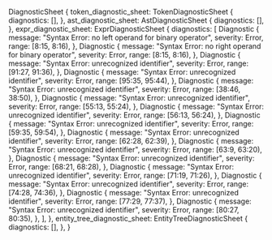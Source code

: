 DiagnosticSheet {
    token_diagnostic_sheet: TokenDiagnosticSheet {
        diagnostics: [],
    },
    ast_diagnostic_sheet: AstDiagnosticSheet {
        diagnostics: [],
    },
    expr_diagnostic_sheet: ExprDiagnosticSheet {
        diagnostics: [
            Diagnostic {
                message: "Syntax Error: no left operand for binary operator",
                severity: Error,
                range: [8:15, 8:16),
            },
            Diagnostic {
                message: "Syntax Error: no right operand for binary operator",
                severity: Error,
                range: [8:15, 8:16),
            },
            Diagnostic {
                message: "Syntax Error: unrecognized identifier",
                severity: Error,
                range: [91:27, 91:36),
            },
            Diagnostic {
                message: "Syntax Error: unrecognized identifier",
                severity: Error,
                range: [95:35, 95:44),
            },
            Diagnostic {
                message: "Syntax Error: unrecognized identifier",
                severity: Error,
                range: [38:46, 38:50),
            },
            Diagnostic {
                message: "Syntax Error: unrecognized identifier",
                severity: Error,
                range: [55:13, 55:24),
            },
            Diagnostic {
                message: "Syntax Error: unrecognized identifier",
                severity: Error,
                range: [56:13, 56:24),
            },
            Diagnostic {
                message: "Syntax Error: unrecognized identifier",
                severity: Error,
                range: [59:35, 59:54),
            },
            Diagnostic {
                message: "Syntax Error: unrecognized identifier",
                severity: Error,
                range: [62:28, 62:39),
            },
            Diagnostic {
                message: "Syntax Error: unrecognized identifier",
                severity: Error,
                range: [63:9, 63:20),
            },
            Diagnostic {
                message: "Syntax Error: unrecognized identifier",
                severity: Error,
                range: [68:21, 68:28),
            },
            Diagnostic {
                message: "Syntax Error: unrecognized identifier",
                severity: Error,
                range: [71:19, 71:26),
            },
            Diagnostic {
                message: "Syntax Error: unrecognized identifier",
                severity: Error,
                range: [74:28, 74:36),
            },
            Diagnostic {
                message: "Syntax Error: unrecognized identifier",
                severity: Error,
                range: [77:29, 77:37),
            },
            Diagnostic {
                message: "Syntax Error: unrecognized identifier",
                severity: Error,
                range: [80:27, 80:35),
            },
        ],
    },
    entity_tree_diagnostic_sheet: EntityTreeDiagnosticSheet {
        diagnostics: [],
    },
}